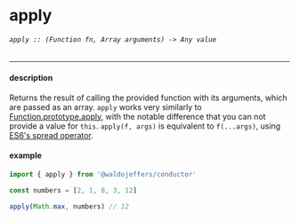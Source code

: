 # apply

###### `apply :: (Function fn, Array arguments) -> Any value`

---

#### description
Returns the result of calling the provided function with its arguments, which are passed as an array. `apply` works very similarly to [Function.prototype.apply](https://developer.mozilla.org/en-US/docs/Web/JavaScript/Reference/Global_Objects/Function/apply), with the notable difference that you can not provide a value for `this`. `apply(f, args)` is equivalent to `f(...args)`, using [ES6's spread operator](https://developer.mozilla.org/en-US/docs/Web/JavaScript/Reference/Operators/Spread_syntax).

#### example
```js
import { apply } from '@waldojeffers/conductor'

const numbers = [2, 1, 8, 3, 12]

apply(Math.max, numbers) // 12
```
